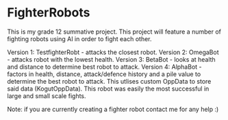 # FighterRobots
This is my grade 12 summative project. This project will feature a number of fighting robots using AI in order to fight each other.

Version 1: TestfighterRobt - attacks the closest robot.
Version 2: OmegaBot - attacks robot with the lowest health.
Version 3: BetaBot - looks at health and distance to determine best robot to attack.
Version 4: AlphaBot - factors in health, distance, attack/defence history and a pile value to determine the best robot to attack. This utlises custom OppData to store said data (KogutOppData). This robot was easily the most successful in large and small scale fights.

Note: if you are currently creating a fighter robot contact me for any help :)
